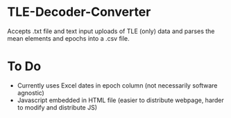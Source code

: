 # TLE-Decoder-Converter
Accepts .txt file and text input uploads of TLE (only) data and parses the mean elements and epochs into a .csv file.

# To Do
- Currently uses Excel dates in epoch column (not necessarily software agnostic)
- Javascript embedded in HTML file (easier to distribute webpage, harder to modify and distribute JS)
